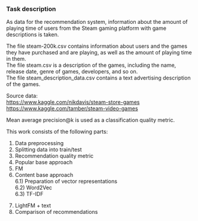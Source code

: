 ### Task description
As data for the recommendation system, information about the amount of playing time of users from the Steam gaming platform with game descriptions is taken.

The file steam-200k.csv contains information about users and the games they have purchased and are playing, as well as the amount of playing time in them.    
The file steam.csv is a description of the games, including the name, release date, genre of games, developers, and so on.   
The file steam_description_data.csv contains a text advertising description of the games.     

Source data:   
https://www.kaggle.com/nikdavis/steam-store-games   
https://www.kaggle.com/tamber/steam-video-games

Mean average precision@k is used as a classification quality metric.

This work consists of the following parts:

1) Data preprocessing   
2) Splitting data into train/test  
3) Recommendation quality metric   
4) Popular base approach   
5) FM   
6) Content base approach   
6.1) Preparation of vector representations   
6.2) Word2Vec   
6.3) TF-IDF   
7. LightFM + text   
8. Comparison of recommendations   
